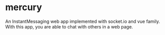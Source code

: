 # mercury
An InstantMessaging web app implemented with socket.io and vue family. 
With this app, you are able to chat with others in a web page.


